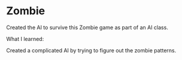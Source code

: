 # Zombie

Created the AI to survive this Zombie game as part of an AI class.

What I learned:

Created a complicated AI by trying to figure out the zombie patterns.
